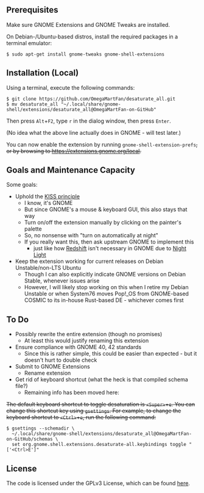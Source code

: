 ## Prerequisites

Make sure GNOME Extensions and GNOME Tweaks are installed.

On Debian-/Ubuntu-based distros, install the required packages in a terminal
emulator:
```
$ sudo apt-get install gnome-tweaks gnome-shell-extensions
```

## Installation (Local)

Using a terminal, execute the following commands:

```
$ git clone https://github.com/OmegaMartFan/desaturate_all.git
$ mv desaturate_all "~/.local/share/gnome-shell/extensions/desaturate_all@OmegaMartFan-on-GitHub"
```

Then press `Alt`+`F2`, type `r` in the dialog window, then press `Enter`.

(No idea what the above line actually does in GNOME - will test later.)

You can now enable the extension by running `gnome-shell-extension-prefs`~~, or by
browsing to https://extensions.gnome.org/local.~~

## Goals and Maintenance Capacity

Some goals:

* Uphold the [KISS principle](https://en.wikipedia.org/wiki/KISS_principle)
    * I know, it's GNOME
    * But since GNOME's a mouse & keyboard GUI, this also stays that way
    * Turn on/off the extension manually by clicking on the painter's palette
    * So, no nonsense with "turn on automatically at night"
    * If you really want this, then ask upstream GNOME to implement this
        * just like how [Redshift](https://en.wikipedia.org/wiki/Redshift_(software))
          isn't necessary in GNOME due to [Night Light](https://help.gnome.org/users/gnome-help/stable/display-night-light.html.en)
* Keep the extension working for current releases on Debian Unstable/non-LTS
  Ubuntu
    * Though I can also explicitly indicate GNOME versions on Debian Stable,
      whenever issues arise
    * However, I will likely stop working on this when I retire my Debian
      Unstable or when System76 moves Pop!\_OS from GNOME-based COSMIC to its
      in-house Rust-based DE - whichever comes first

## To Do

* Possibly rewrite the entire extension (though no promises)
  * At least this would justify renaming this extension
* Ensure compliance with GNOME 40, 42 standards
    * Since this is rather simple, this could be easier than expected - but it
    doesn't hurt to double check
* Submit to GNOME Extensions
    * Rename extension
* Get rid of keyboard shortcut (what the heck is that compiled schema file?)
    * Remaining info has been moved here:

~~The default keyboard shortcut to toggle desaturation is `<Super>`+`e`. You can
change this shortcut key using `gsettings`. For example, to change the keyboard
shortcut to `<Ctrl>`+`e`, run the following command:~~

```
$ gsettings --schemadir \
  ~/.local/share/gnome-shell/extensions/desaturate_all@OmegaMartFan-on-GitHub/schemas \
  set org.gnome.shell.extensions.desaturate-all.keybindings toggle "['<Ctrl>E']"
```

## License

The code is licensed under the GPLv3 License, which can be found [here](LICENSE).
